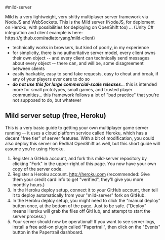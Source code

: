 #mild-server

Mild is a very lightweight, very shitty multiplayer server framework via NodeJS and WebSockets. This is the Mild server (NodeJS, for deploment on Heroku, with possibilities for deploying on OpenShift too) ... (Unity C# integration and client example is here: https://github.com/radiatoryang/mild-client)

- technically works in browsers, but kind of poorly, in my experience
- for simplicity, there is no authoritative server model, every client owns their own object -- and every client can technically send messages about every object -- there can, and will be, some disagreement between clients
- easily hackable, easy to send fake requests, easy to cheat and break, if any of your players ever care to do so
- ***do not use this for large commercial-scale releases***... this is intended more for small prototypes, small games, and trusted player communities... this framework follows a lot of "bad practice" that you're not supposed to do, but whatever

## Mild server setup (free, Heroku)
This is a very basic guide to getting your own multiplayer game server running -- it uses a cloud platform service called Heroku, which has a decent "free tier" of server features. With a bit of modification, you could also deploy this server on Redhat OpenShift as well, but this short guide will assume you're using Heroku.

1. Register a GitHub account, and fork this mild-server repository by clicking "Fork" in the upper-right of this page. You now have your own copy of the server code.
2. Register a Heroku account. http://heroku.com (recommended: Give them your credit card info to get "verified", they'll give you more monthly hours.)
3. In the Heroku deploy setup, connect it to your GitHub account, then tell it to deploy automatically from your "mild-server" fork on GitHub.
4. In the Heroku deploy setup, you might need to click the "manual deploy" button once, at the bottom of the page. Just to be safe. ("Deploy" means Heroku will grab the files off GitHub, and attempt to start the server process.)
5. Your server should now be operational! If you want to see server logs, install a free add-on plugin called "Papertrail", then click on the "Events" button in the Papertrail dashboard.
